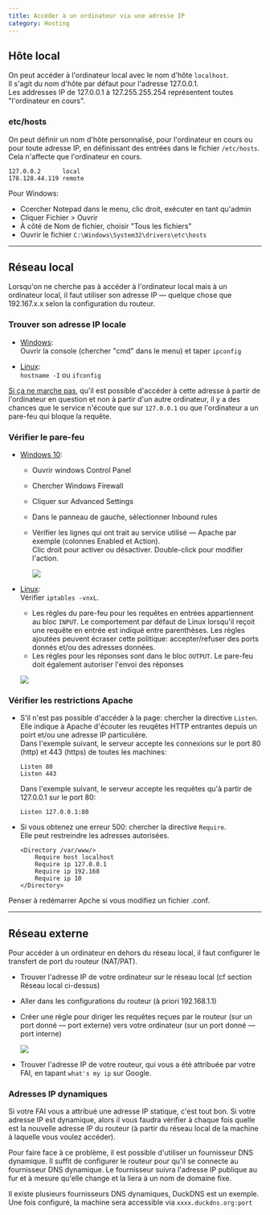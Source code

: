```yaml
---
title: Accéder à un ordinateur via une adresse IP
category: Hosting
---
```


## Hôte local

On peut accéder à l'ordinateur local avec le nom d'hôte `localhost`.  
Il s'agit du nom d'hôte par défaut pour l'adresse 127.0.0.1.  
Les addresses IP de 127.0.0.1 à 127.255.255.254 représentent toutes "l'ordinateur en cours".

### etc/hosts

On peut définir un nom d'hôte personnalisé, pour l'ordinateur en cours ou pour toute adresse IP, en définissant des entrées dans le fichier `/etc/hosts`. Cela n'affecte que l'ordinateur en cours.

```
127.0.0.2      local
178.128.44.119 remote
```

Pour Windows:
* Ccercher Notepad dans le menu, clic droit, exécuter en tant qu'admin
* Cliquer Fichier > Ouvrir
* À côté de Nom de fichier, choisir "Tous les fichiers"
* Ouvrir le fichier `C:\Windows\System32\drivers\etc\hosts`

---

## Réseau local

Lorsqu'on ne cherche pas à accéder à l'ordinateur local mais à un ordinateur local, il faut utiliser son adresse IP — quelque chose que 192.167.x.x selon la configuration du routeur.

### Trouver son adresse IP locale

* <ins>Windows</ins>:  
  Ouvrir la console (chercher "cmd" dans le menu) et taper `ipconfig`

* <ins>Linux</ins>:  
  `hostname -I` ou `ifconfig`

<ins>Si ça ne marche pas</ins>, qu'il est possible d'accéder à cette adresse à partir de l'ordinateur en question et non à partir d'un autre ordinateur, il y a des chances que le service n'écoute que sur `127.0.0.1` ou que l'ordinateur a un pare-feu qui bloque la requête.

### Vérifier le pare-feu

* <ins>Windows 10</ins>:  
  - Ouvrir windows Control Panel
  - Chercher Windows Firewall
  - Cliquer sur Advanced Settings
  - Dans le panneau de gauche, sélectionner Inbound rules
  - Vérifier les lignes qui ont trait au service utilisé — Apache par exemple (colonnes Enabled et Action).  
    Clic droit pour activer ou désactiver. Double-click pour modifier l'action.

    ![](https://i.imgur.com/c9GmXHl.png)

* <ins>Linux</ins>:  
  Vérifier `iptables -vnxL`.

  * Les règles du pare-feu pour les requêtes en entrées appartiennent au bloc `INPUT`. Le comportement par défaut de Linux lorsqu'il reçoit une requête en entrée est indiqué entre parenthèses. Les règles ajoutées peuvent écraser cette politique: accepter/refuser des ports donnés et/ou des adresses données.
  * Les règles pour les réponses sont dans le bloc `OUTPUT`. Le pare-feu doit également autoriser l'envoi des réponses

  ![](https://i.imgur.com/nloU8Kf.png)

### Vérifier les restrictions Apache

* S'il n'est pas possible d'accéder à la page: chercher la directive `Listen`.  
  Elle indique à Apache d'écouter les reuqêtes HTTP entrantes depuis un poirt et/ou une adresse IP particulière.  
  Dans l'exemple suivant, le serveur accepte les connexions sur le port 80 (http) et 443 (https) de toutes les machines:

  ```
  Listen 80
  Listen 443
  ```

  Dans l'exemple suivant, le serveur accepte les requêtes qu'à partir de 127.0.0.1 sur le port 80:

  ```
  Listen 127.0.0.1:80
  ```

* Si vous obtenez une erreur 500: chercher la directive `Require`.  
  Elle peut restreindre les adresses autorisées.

  ```
  <Directory /var/www/>
      Require host localhost
      Require ip 127.0.0.1
      Require ip 192.168
      Require ip 10
  </Directory>
  ```

Penser à redémarrer Apche si vous modifiez un fichier .conf.

---

## Réseau externe

Pour accéder à un ordinateur en dehors du réseau local, il faut configurer le transfert de port du routeur (NAT/PAT).

* Trouver l'adresse IP de votre ordinateur sur le réseau local (cf section Réseau local ci-dessus)

* Aller dans les configurations du routeur (à priori 192.168.1.1)
* Créer une règle pour diriger les requêtes reçues par le routeur (sur un port donné — port externe) vers votre ordinateur (sur un port donné — port interne)

  ![](https://i.imgur.com/vNI5dUS.png)

* Trouver l'adresse IP de votre routeur, qui vous a été attribuée par votre FAI, en tapant `what's my ip` sur Google.

### Adresses IP dynamiques

Si votre FAI vous a attribué une adresse IP statique, c'est tout bon. Si votre adresse IP est dynamique, alors il vous faudra vérifier à chaque fois quelle est la nouvelle adresse IP du routeur (à partir du réseau local de la machine à laquelle vous voulez accéder).

Pour faire face à ce problème, il est possible d'utiliser un fournisseur DNS dynamique. Il suffit de configurer le routeur pour qu'il se connecte au fournisseur DNS dynamique. Le fournisseur suivra l'adresse IP publique au fur et à mesure qu'elle change et la liera à un nom de domaine fixe.

Il existe plusieurs fournisseurs DNS dynamiques, DuckDNS est un exemple.  
Une fois configuré, la machine sera accessible via `xxxx.duckdns.org:port`